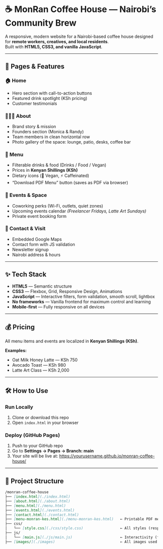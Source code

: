 # ☕ MonRan Coffee House — Nairobi’s Community Brew

A responsive, modern website for a Nairobi-based coffee house designed for **remote workers, creatives, and local residents**.  
Built with **HTML5, CSS3, and vanilla JavaScript**.  

---

## 📍 Pages & Features

### 🏠 Home
- Hero section with call-to-action buttons  
- Featured drink spotlight (KSh pricing)  
- Customer testimonials  

### 🧑‍🤝‍🧑 About
- Brand story & mission  
- Founders section (Monica & Randy)  
- Team members in clean horizontal row  
- Photo gallery of the space: lounge, patio, desks, coffee bar  

### 📜 Menu
- Filterable drinks & food (Drinks / Food / Vegan)  
- Prices in **Kenyan Shillings (KSh)**  
- Dietary icons (🌱 Vegan, ⚡ Caffeinated)  
- “Download PDF Menu” button (saves as PDF via browser)  

### 📅 Events & Space
- Coworking perks (Wi-Fi, outlets, quiet zones)  
- Upcoming events calendar *(Freelancer Fridays, Latte Art Sundays)*  
- Private event booking form  

### 📍 Contact & Visit
- Embedded Google Maps  
- Contact form with JS validation  
- Newsletter signup  
- Nairobi address & hours  

---

## ✨ Tech Stack
- **HTML5** — Semantic structure  
- **CSS3** — Flexbox, Grid, Responsive Design, Animations  
- **JavaScript** — Interactive filters, form validation, smooth scroll, lightbox  
- **No frameworks** — Vanilla frontend for maximum control and learning  
- **Mobile-first** — Fully responsive on all devices  

---

## 💰 Pricing
All menu items and events are localized in **Kenyan Shillings (KSh)**.  

**Examples:**  
- Oat Milk Honey Latte — KSh 750  
- Avocado Toast — KSh 980  
- Latte Art Class — KSh 2,000  

---

## 🛠️ How to Use

### Run Locally
1. Clone or download this repo  
2. Open `index.html` in your browser  

### Deploy (GitHub Pages)
1. Push to your GitHub repo  
2. Go to **Settings → Pages → Branch: main**  
3. Your site will be live at: https://yourusername.github.io/monran-coffee-house/
---

## 📂 Project Structure

```markdown
/monran-coffee-house
├── [index.html](./index.html)
├── [about.html](./about.html)
├── [menu.html](./menu.html)
├── [events.html](./events.html)
├── [contact.html](./contact.html)
├── [menu-monran-kes.html](./menu-monran-kes.html)   ← Printable PDF menu (Save as PDF)
├── css/
│   └── [style.css](./css/style.css)                 ← All styles (responsive, animations, layout)
├── js/
│   └── [main.js](./js/main.js)                      ← Interactivity (filters, forms, scroll)
├── [images/](./images)                              ← All images used in the site

